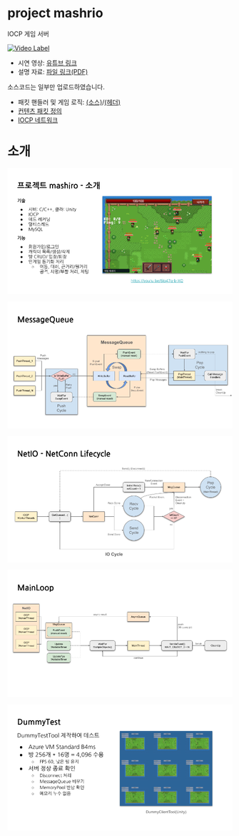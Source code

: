 # project mashrio

IOCP 게임 서버  
  
[![Video Label](http://img.youtube.com/vi/6Io47q-b-XQ/0.jpg)](http://www.youtube.com/watch?v=6Io47q-b-XQ)  

- 시연 영상: [유튜브 링크](https://www.youtube.com/watch?v=6Io47q-b-XQ)
- 설명 자료: [파일 링크(PDF)](https://github.com/Section80/mashiro_public/blob/main/%EC%84%A4%EB%AA%85%20%EC%9E%90%EB%A3%8C.pdf)  
  
  
소스코드는 일부만 업로드하였습니다.  
- 패킷 핸들러 및 게임 로직: [(소스)](https://github.com/Section80/mashiro_public/blob/main/sample%20code/mashiro_world_server/ArenaRoom.cpp)/[(헤더)](https://github.com/Section80/mashiro_public/blob/main/sample%20code/mashiro_world_server/ArenaRoom.h)
- [컨텐츠 패킷 정의](https://github.com/Section80/mashiro_public/blob/main/sample%20code/mashiro_world_server/ArenaRoom_PacketDef.h)
- [IOCP 네트워크](https://github.com/Section80/mashiro_public/tree/main/sample%20code/mashiro_core/network)

# 소개
![slide2](https://github.com/Section80/mashiro_public/blob/main/images/slide2.png)

![slide6](https://github.com/Section80/mashiro_public/blob/main/images/slide6.png)

![slide2](https://github.com/Section80/mashiro_public/blob/main/images/slide8.png)

![slide2](https://github.com/Section80/mashiro_public/blob/main/images/slide12.png)

![slide2](https://github.com/Section80/mashiro_public/blob/main/images/slide15.png)
